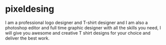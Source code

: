 # pixeldesing
I am a professional logo designer and T-shirt designer and I am also a photoshop editor and full time graphic designer with all the skills you need, I will give you awesome and creative T shirt designs for your choice and deliver the best work.
